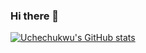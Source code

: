 ### Hi there 👋

<!--
**daleentontech/daleentontech** is a ✨ _special_ ✨ repository because its `README.md` (this file) appears on your GitHub profile.

Here are some ideas to get you started:

- 🔭 I’m currently working on ...
- 🌱 I’m currently learning ...
- 👯 I’m looking to collaborate on ...
- 🤔 I’m looking for help with ...
- 💬 Ask me about ...
- 📫 How to reach me: ...
- 😄 Pronouns: ...
- ⚡ Fun fact: ...
-->


[![Uchechukwu's GitHub stats](https://github-readme-stats.vercel.app/api?username=daleentontech)](https://github.com/daleentontech/github-readme-stats)
